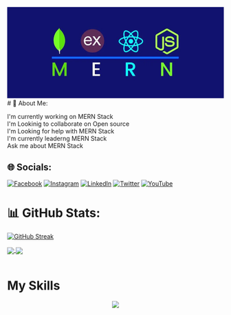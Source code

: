 <img src="./banner.webp">
# 💫 About Me:

I'm currently working on MERN Stack<br>I'm Lookinig to collaborate on Open source<br>I'm Looking for help with MERN Stack<br>I'm currently leaderng MERN Stack<br>Ask me about MERN Stack

## 🌐 Socials:

[![Facebook](https://img.shields.io/badge/Facebook-%231877F2.svg?logo=Facebook&logoColor=white)](https://facebook.com/proazadbd) [![Instagram](https://img.shields.io/badge/Instagram-%23E4405F.svg?logo=Instagram&logoColor=white)](https://instagram.com/proazadbd) [![LinkedIn](https://img.shields.io/badge/LinkedIn-%230077B5.svg?logo=linkedin&logoColor=white)](https://linkedin.com/in/proazad) [![Twitter](https://img.shields.io/badge/Twitter-%231DA1F2.svg?logo=Twitter&logoColor=white)](https://twitter.com/proazadbd) [![YouTube](https://img.shields.io/badge/YouTube-%23FF0000.svg?logo=YouTube&logoColor=white)](https://youtube.com/@proazadbd)

# 📊 GitHub Stats:

[![GitHub Streak](https://github-readme-streak-stats.herokuapp.com?user=proazad&theme=elegant&border_radius=5.4&width=full&date_format=j%20M%5B%20Y%5D)](https://git.io/streak-stats)

<a href="https://github.com/proazad/github-readme-stats">
  <img height=200 align="center" src="https://github-readme-stats.vercel.app/api?username=proazad" />
</a>
<a href="https://github.com/proazad/convoychat">
  <img height=200 align="center" src="https://github-readme-stats.vercel.app/api/top-langs?username=proazad&layout=compact&langs_count=8&card_width=200" />
</a>
<br><br>

# My Skills

<p align="center">
  <a href="">
    <img src="https://skillicons.dev/icons?i=js,typescript,react,next,mongodb,express,nodejs,tailwind,bootstrap,html,css&perline=5" />
  </a>
</p>
